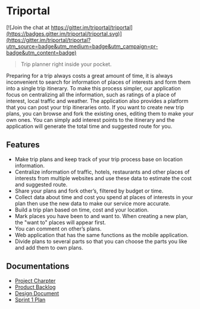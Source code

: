 # Triportal

[![Join the chat at https://gitter.im/triportal/triportal](https://badges.gitter.im/triportal/triportal.svg)](https://gitter.im/triportal/triportal?utm_source=badge&utm_medium=badge&utm_campaign=pr-badge&utm_content=badge)

> Trip planner right inside your pocket.

Preparing for a trip always costs a great amount of time, it is always inconvenient to search for
information of places of interests and form them into a single trip itinerary. To make this process
simpler, our application focus on centralizing all the information, such as ratings of a place of
interest, local traffic and weather. The application also provides a platform that you can post your
trip itineraries onto. If you want to create new trip plans, you can browse and fork the existing 
ones, editing them to make your own ones. You can simply add interest points to the itinerary and 
the application will generate the total time and suggested route for you.

## Features

* Make trip plans and keep track of your trip process base on location information.
* Centralize information of traffic, hotels, restaurants and other places of interests from multiple
  websites and use these data to estimate the cost and suggested route.
* Share your plans and fork other’s, filtered by budget or time.
* Collect data about time and cost you spend at places of interests in your plan then use the new
  data to make our service more accurate.
* Build a trip plan based on time, cost and your location.
* Mark places you have been to and want to. When creating a new plan, the "want to" places will 
  appear first.
* You can comment on other’s plans.
* Web application that has the same functions as the mobile application.
* Divide plans to several parts so that you can choose the parts you like and add them to own plans.

## Documentations

* [Project Charpter](https://docs.google.com/document/d/1SsHvgLASRSHLI29AF5xqcd_Y-9q9eHpACpziut4Q3R8/pub)
* [Product Backlog](https://docs.google.com/document/d/1EiDIPek90S2pl-K-TotOuw324NF-rRds8CfG7OUqFJs/pub)
* [Design Document](https://docs.google.com/document/d/18yZlwUaeoMPn99Lq6NC-UQcrPATGLHgo1pjaGDlRzms/pub)
* [Sprint 1 Plan](https://docs.google.com/document/d/18xe1fZkIpLhaOKXO3ddsE3IUFaHe9vx4ZDFWYho4PCk/pub)
